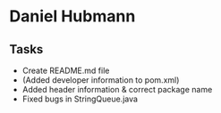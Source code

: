 # Daniel Hubmann

## Tasks

- Create README.md file
- (Added developer information to pom.xml)
- Added header information & correct package name
- Fixed bugs in StringQueue.java

